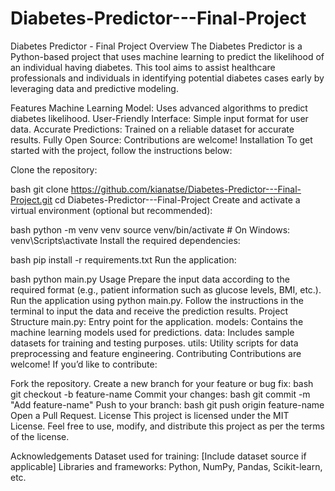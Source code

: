 # Diabetes-Predictor---Final-Project
Diabetes Predictor - Final Project
Overview
The Diabetes Predictor is a Python-based project that uses machine learning to predict the likelihood of an individual having diabetes. This tool aims to assist healthcare professionals and individuals in identifying potential diabetes cases early by leveraging data and predictive modeling.

Features
Machine Learning Model: Uses advanced algorithms to predict diabetes likelihood.
User-Friendly Interface: Simple input format for user data.
Accurate Predictions: Trained on a reliable dataset for accurate results.
Fully Open Source: Contributions are welcome!
Installation
To get started with the project, follow the instructions below:

Clone the repository:

bash
git clone https://github.com/kianatse/Diabetes-Predictor---Final-Project.git
cd Diabetes-Predictor---Final-Project
Create and activate a virtual environment (optional but recommended):

bash
python -m venv venv
source venv/bin/activate  # On Windows: venv\Scripts\activate
Install the required dependencies:

bash
pip install -r requirements.txt
Run the application:

bash
python main.py
Usage
Prepare the input data according to the required format (e.g., patient information such as glucose levels, BMI, etc.).
Run the application using python main.py.
Follow the instructions in the terminal to input the data and receive the prediction results.
Project Structure
main.py: Entry point for the application.
models: Contains the machine learning models used for predictions.
data: Includes sample datasets for training and testing purposes.
utils: Utility scripts for data preprocessing and feature engineering.
Contributing
Contributions are welcome! If you’d like to contribute:

Fork the repository.
Create a new branch for your feature or bug fix:
bash
git checkout -b feature-name
Commit your changes:
bash
git commit -m "Add feature-name"
Push to your branch:
bash
git push origin feature-name
Open a Pull Request.
License
This project is licensed under the MIT License. Feel free to use, modify, and distribute this project as per the terms of the license.

Acknowledgements
Dataset used for training: [Include dataset source if applicable]
Libraries and frameworks: Python, NumPy, Pandas, Scikit-learn, etc.
